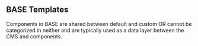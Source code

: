 ## BASE Templates

Components in BASE are shared between default and custom OR cannot be categorized in neither and are typically used as a data layer between the CMS and components.
